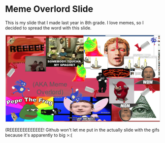 # Meme Overlord Slide


This is my slide that I made last year in 8th grade. I love memes, so I decided to spread the word with this slide.

![alt text](Meme_Overlord.png)

(REEEEEEEEEEEEE! Github won't let me put in the actually slide with the gifs because it's apparently to big >:(
